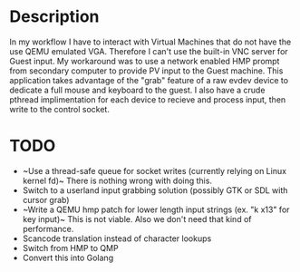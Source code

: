 # Description
In my workflow I have to interact with Virtual Machines that do not have the use QEMU emulated VGA. Therefore I can't use the built-in VNC server for Guest input. My workaround was to use a network enabled HMP prompt from secondary computer to provide PV input to the Guest machine.
This application takes advantage of the "grab" feature of a raw evdev device to dedicate a full mouse and keyboard to the guest. I also have a crude pthread implimentation for each device to recieve and process input, then write to the control socket.

# TODO
- ~Use a thread-safe queue for socket writes (currently relying on Linux kernel fd)~ There is nothing wrong with doing this.
- Switch to a userland input grabbing solution (possibly GTK or SDL with cursor grab)
- ~Write a QEMU hmp patch for lower length input strings (ex. "k x13" for key input)~ This is not viable. Also we don't need that kind of performance.
- Scancode translation instead of character lookups
- Switch from HMP to QMP
- Convert this into Golang
